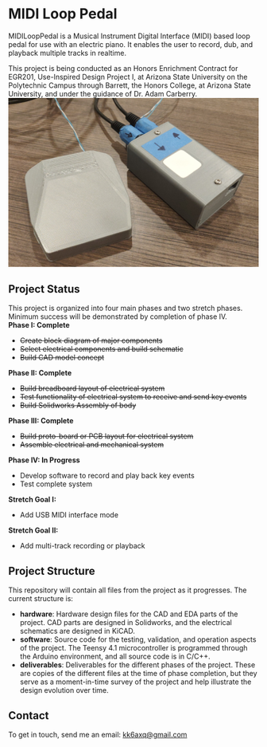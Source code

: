 # MIDI Loop Pedal
MIDILoopPedal is a Musical Instrument Digital Interface (MIDI) based loop pedal for use with an electric piano. It enables the user to record, dub, and playback multiple tracks in realtime.

This project is being conducted as an Honors Enrichment Contract for EGR201, Use-Inspired Design Project I, at Arizona State University on the Polytechnic Campus through Barrett, the Honors College, at Arizona State University, and under the guidance of Dr. Adam Carberry.
<img src="https://raw.githubusercontent.com/kk6axq/MIDILoopPedal/main/deliverables/Phase%20III/Enclosure%20and%20Foot%20Pedal.jpg" alt="Project Photo" width="600">

## Project Status
This project is organized into four main phases and two stretch phases. Minimum success will be demonstrated by completion of phase IV.<br>
**Phase I: Complete**
* ~~Create block diagram of major components~~
* ~~Select electrical components and build schematic~~
* ~~Build CAD model concept~~

**Phase II: Complete**
* ~~Build breadboard layout of electrical system~~
* ~~Test functionality of electrical system to receive and send key events~~
* ~~Build Solidworks Assembly of body~~

**Phase III: Complete**
* ~~Build proto-board or PCB layout for electrical system~~
* ~~Assemble electrical and mechanical system~~

**Phase IV: In Progress**
* Develop software to record and play back key events
* Test complete system

**Stretch Goal I:**
* Add USB MIDI interface mode

**Stretch Goal II:**
* Add multi-track recording or playback

## Project Structure
This repository will contain all files from the project as it progresses. The current structure is:
* **hardware**: Hardware design files for the CAD and EDA parts of the project. CAD parts are designed in Solidworks, and the electrical schematics are designed in KiCAD.
* **software**: Source code for the testing, validation, and operation aspects of the project. The Teensy 4.1 microcontroller is programmed through the Arduino environment, and all source code is in C/C++.
* **deliverables**: Deliverables for the different phases of the project. These are copies of the different files at the time of phase completion, but they serve as a moment-in-time survey of the project and help illustrate the design evolution over time.

## Contact
To get in touch, send me an email: kk6axq@gmail.com

